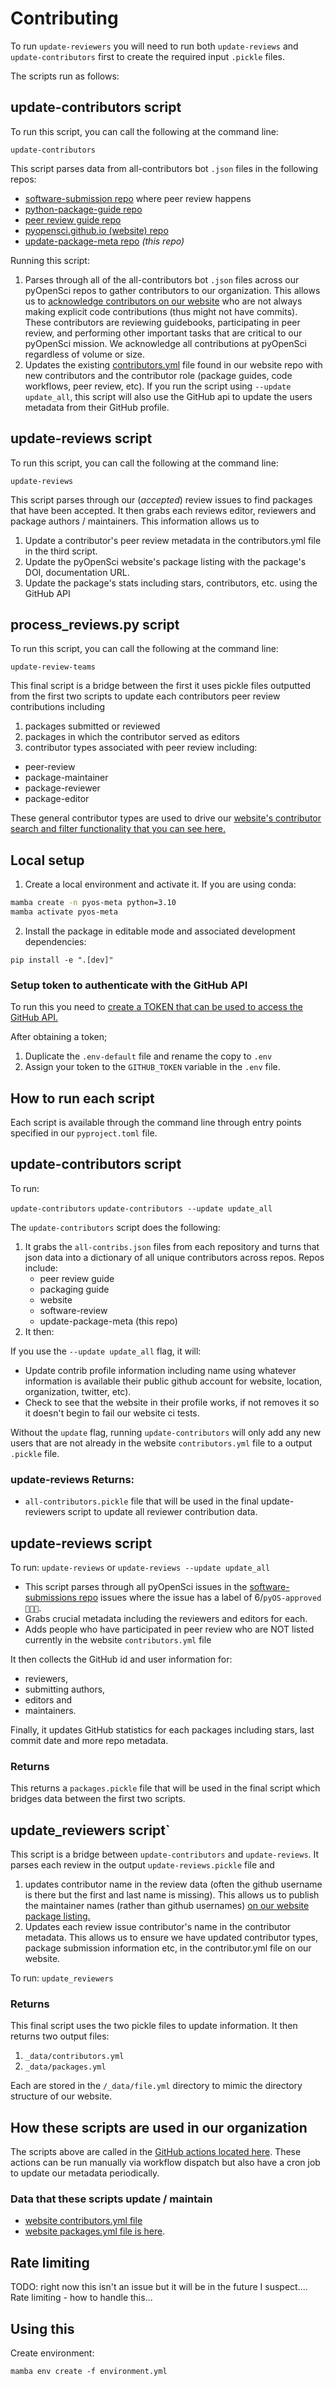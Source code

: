 # Contributing

To run `update-reviewers` you will need to run both `update-reviews` and `update-contributors` first to create the required input `.pickle` files.

The scripts run as follows:

## update-contributors script

To run this script, you can call the following at the command line:

`update-contributors`

This script parses data from all-contributors bot `.json`
files in the following repos:

* [software-submission repo](https://github.com/pyOpenSci/software-submission) where peer review happens
* [python-package-guide repo](https://github.com/pyOpenSci/python-package-guide)
* [peer review guide repo](https://github.com/pyOpenSci/software-peer-review)
* [pyopensci.github.io (website) repo](https://github.com/pyOpenSci/pyopensci.github.io)
* [update-package-meta repo](https://github.com/pyOpenSci/update-web-metadata) *(this repo)*

Running this script:

1. Parses through all of the all-contributors bot `.json` files across our pyOpenSci repos to gather contributors to
   our organization. This allows us to [acknowledge contributors on our website](https://www.pyopensci.org/our-community/#pyopensci-community-contributors)
   who are not always making explicit code contributions (thus might not have commits). These contributors are
   reviewing guidebooks, participating in peer review, and performing other important tasks that are critical to our
   pyOpenSci mission. We acknowledge all contributions at pyOpenSci regardless of volume or size.
2. Updates the existing [contributors.yml](https://github.com/pyOpenSci/pyopensci.github.io/blob/main/_data/contributors.yml)
   file found in our website repo with new contributors and the contributor role (package guides, code workflows, peer review, etc).
   If you run the script using `--update update_all`, this script will also use the GitHub api to update the users metadata from their GitHub profile.

## update-reviews script

To run this script, you can call the following at the command line:

`update-reviews`

This script parses through our (*accepted*) review issues to find packages that have been accepted. It then grabs each
reviews editor, reviewers and package authors / maintainers. This information allows us to

1. Update a contributor's peer review metadata in the contributors.yml file in the third script.
2. Update the pyOpenSci website's package listing with the package's DOI, documentation URL.
3. Update the package's stats including stars, contributors, etc. using the GitHub API

## process\_reviews.py script

To run this script, you can call the following at the command line:

`update-review-teams`

This final script is a bridge between the first it uses pickle files outputted from the
first two scripts to update each contributors peer review contributions including

1. packages submitted or reviewed
2. packages in which the contributor served as editors
3. contributor types associated with peer review including:

* peer-review
* package-maintainer
* package-reviewer
* package-editor

These general contributor types are used to drive our
[website's contributor search and filter functionality that you can see here.](https://www.pyopensci.org/our-community/index.html#pyopensci-community-contributors)

## Local setup

1. Create a local environment and activate it. If you are using conda:

```bash
mamba create -n pyos-meta python=3.10
mamba activate pyos-meta
```

2. Install the package in editable mode and associated development dependencies:

```
pip install -e ".[dev]"
```

### Setup token to authenticate with the GitHub API

To run this you need to [create a TOKEN that can be used to access the GitHub
API.](https://docs.github.com/en/rest/guides/getting-started-with-the-rest-api?apiVersion=2022-11-28#about-tokens)

After obtaining a token;

1. Duplicate the `.env-default` file and rename the copy to `.env`
2. Assign your token to the `GITHUB_TOKEN` variable in the `.env` file.

## How to run each script

Each script is available through the command line through entry points specified in our `pyproject.toml` file.

## update-contributors script

To run:

`update-contributors`
`update-contributors --update update_all`

The `update-contributors` script does the following:

1. It grabs the `all-contribs.json` files from each repository and turns that json data into a dictionary of all unique
   contributors across repos. Repos include:
   * peer review guide
   * packaging guide
   * website
   * software-review
   * update-package-meta (this repo)
2. It then:

If you use the `--update update_all` flag, it will:

* Update contrib profile information including name using whatever information is available their public github
  account for website, location, organization, twitter, etc).
* Check to see that the website in their profile works, if not removes it so it doesn't begin to fail our website ci tests.

Without the `update` flag, running `update-contributors` will only add any new users that
are not already in the website `contributors.yml` file to a output `.pickle` file.

### update-reviews Returns:

* `all-contributors.pickle` file that will be used in the final update-reviewers script to update all reviewer contribution data.

## update-reviews script

To run:
`update-reviews` or
`update-reviews --update update_all`

* This script parses through all pyOpenSci issues in the [software-submissions repo](https://github.com/pyOpenSci/software-submission) issues where the issue has a label of 6/`pyOS-approved 🚀🚀🚀`.
* Grabs crucial metadata including the reviewers and editors for each.
* Adds people who have participated in peer review who are NOT listed currently in the website `contributors.yml` file

It then collects the
GitHub id and user information for:

* reviewers,
* submitting authors,
* editors and
* maintainers.

Finally, it updates GitHub statistics for
each packages including stars, last commit date and more repo metadata.

### Returns

This returns a `packages.pickle` file that will be used in the final script which bridges data between the first two scripts.

## update\_reviewers script\`

This script is a bridge between `update-contributors` and `update-reviews`. It parses each review in the output
`update-reviews.pickle` file and

1. updates contributor name in the review data (often the github username is there but the first and last name is missing).
   This allows us to publish the maintainer names (rather than github usernames) [on our website package listing.](https://www.pyopensci.org/python-packages.html#explore-our-accepted-scientific-python-open-source-packages)
2. Updates each review issue contributor's name in the contributor metadata. This allows us to ensure we have updated
   contributor types, package submission information etc, in the contributor.yml file on our website.

To run:
`update_reviewers`

### Returns

This final script uses the two pickle files
to update information. It then returns
two output files:

1. `_data/contributors.yml`
2. `_data/packages.yml`

Each are stored in the `/_data/file.yml` directory to mimic the directory structure of our website.

## How these scripts are used in our organization

The scripts above are called in the [GitHub
actions located here](https://github.com/pyOpenSci/pyopensci.github.io/tree/main/.github/workflows). These actions can be run manually via workflow dispatch but also have a cron job to update our metadata periodically.

### Data that these scripts update / maintain

* [website contributors.yml file](https://github.com/pyOpenSci/pyopensci.github.io/blob/main/_data/contributors.yml)
* [website packages.yml file is here](https://github.com/pyOpenSci/pyopensci.github.io/blob/main/_data/packages.yml).

## Rate limiting

TODO: right now this isn't an issue but it will be in the future I suspect....
Rate limiting - how to handle this...

## Using this

Create environment:

`mamba env create -f environment.yml`
